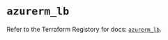 # `azurerm_lb`

Refer to the Terraform Registory for docs: [`azurerm_lb`](https://registry.terraform.io/providers/hashicorp/azurerm/3.59.0/docs/resources/lb).
